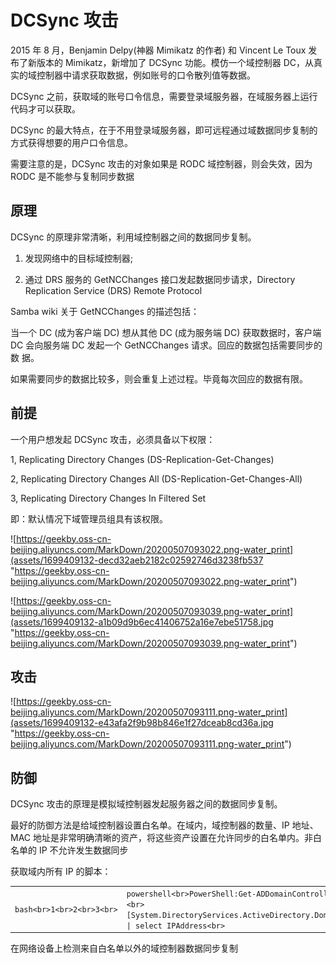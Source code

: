 
# [](#dcsync-%E6%94%BB%E5%87%BB)DCSync 攻击

2015 年 8 月，Benjamin Delpy(神器 Mimikatz 的作者) 和 Vincent Le Toux 发布了新版本的 Mimikatz，新增加了 DCSync 功能。模仿一个域控制器 DC，从真实的域控制器中请求获取数据，例如账号的口令散列值等数据。

DCSync 之前，获取域的账号口令信息，需要登录域服务器，在域服务器上运行代码才可以获取。

DCSync 的最大特点，在于不用登录域服务器，即可远程通过域数据同步复制的方式获得想要的用户口令信息。

需要注意的是，DCSync 攻击的对象如果是 RODC 域控制器，则会失效，因为 RODC 是不能参与复制同步数据

## [](#%E5%8E%9F%E7%90%86)原理

DCSync 的原理非常清晰，利用域控制器之间的数据同步复制。

1.  发现网络中的目标域控制器;
    
2.  通过 DRS 服务的 GetNCChanges 接口发起数据同步请求，Directory Replication Service (DRS) Remote Protocol
    

Samba wiki 关于 GetNCChanges 的描述包括：

当一个 DC (成为客户端 DC) 想从其他 DC (成为服务端 DC) 获取数据时，客户端 DC 会向服务端 DC 发起一个 GetNCChanges 请求。回应的数据包括需要同步的数 据。

如果需要同步的数据比较多，则会重复上述过程。毕竟每次回应的数据有限。

## [](#%E5%89%8D%E6%8F%90)前提

一个用户想发起 DCSync 攻击，必须具备以下权限：

1, Replicating Directory Changes (DS-Replication-Get-Changes)

2, Replicating Directory Changes All (DS-Replication-Get-Changes-All)

3, Replicating Directory Changes In Filtered Set

即：默认情况下域管理员组具有该权限。

![https://geekby.oss-cn-beijing.aliyuncs.com/MarkDown/20200507093022.png-water_print](assets/1699409132-decd32aeb2182c02592746d3238fb537 "https://geekby.oss-cn-beijing.aliyuncs.com/MarkDown/20200507093022.png-water_print")

![https://geekby.oss-cn-beijing.aliyuncs.com/MarkDown/20200507093039.png-water_print](assets/1699409132-a1b09d9b6ec41406752a16e7ebe51758.jpg "https://geekby.oss-cn-beijing.aliyuncs.com/MarkDown/20200507093039.png-water_print")

## [](#%E6%94%BB%E5%87%BB)攻击

![https://geekby.oss-cn-beijing.aliyuncs.com/MarkDown/20200507093111.png-water_print](assets/1699409132-e43afa2f9b98b846e1f27dceab8cd36a.jpg "https://geekby.oss-cn-beijing.aliyuncs.com/MarkDown/20200507093111.png-water_print")

## [](#%E9%98%B2%E5%BE%A1)防御

DCSync 攻击的原理是模拟域控制器发起服务器之间的数据同步复制。

最好的防御方法是给域控制器设置白名单。在域内，域控制器的数量、IP 地址、MAC 地址是非常明确清晰的资产，将这些资产设置在允许同步的白名单内。非白名单的 IP 不允许发生数据同步

获取域内所有 IP 的脚本：

|     |     |     |
| --- | --- | --- |
| ```bash<br>1<br>2<br>3<br>``` | ```powershell<br>PowerShell:Get-ADDomainController -filter * \| select IPv4Address<br>或<br>[System.DirectoryServices.ActiveDirectory.Domain]::GetCurrentDomain().DomainControllers \| select IPAddress<br>``` |

在网络设备上检测来自白名单以外的域控制器数据同步复制
